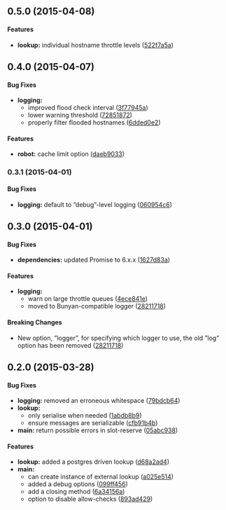 ## 0.5.0 (2015-04-08)


#### Features

* **lookup:** individual hostname throttle levels ([522f7a5a](http://github.com/voxpelli/node-fetch-politely/commit/522f7a5a14dde7f56841d280f9600cb6da45de3d))


## 0.4.0 (2015-04-07)


#### Bug Fixes

* **logging:**
  * improved flood check interval ([3f77945a](http://github.com/voxpelli/node-fetch-politely/commit/3f77945ad3ca0c6eeee62ee599807aa76645524d))
  * lower warning threshold ([72851872](http://github.com/voxpelli/node-fetch-politely/commit/7285187222812877954c4f24bddc2d31b56ddec8))
  * properly filter flooded hostnames ([6dded0e2](http://github.com/voxpelli/node-fetch-politely/commit/6dded0e2a181c4bebbb6bb16275873e8ae6ec58a))


#### Features

* **robot:** cache limit option ([daeb9033](http://github.com/voxpelli/node-fetch-politely/commit/daeb90333c7fb60d9340a8b2f18e3c3afa9ffa07))


### 0.3.1 (2015-04-01)


#### Bug Fixes

* **logging:** default to ”debug”-level logging ([060954c6](http://github.com/voxpelli/node-fetch-politely/commit/060954c6574a07fd41c0f0aff42ffdd8132a475c))


## 0.3.0 (2015-04-01)


#### Bug Fixes

* **dependencies:** updated Promise to 6.x.x ([1627d83a](http://github.com/voxpelli/node-fetch-politely/commit/1627d83a38f58edeae1ecec3cf9faa10452510bb))


#### Features

* **logging:**
  * warn on large throttle queues ([4ece841e](http://github.com/voxpelli/node-fetch-politely/commit/4ece841ed63f4a6aee09dfb58207c5b1f0fc713f))
  * moved to Bunyan-compatible logger ([28211718](http://github.com/voxpelli/node-fetch-politely/commit/2821171833fe8c2df1962a58fc95bb3a7ca17075))


#### Breaking Changes

* New option, ”logger”, for specifying which logger to use, the old ”log” option has been removed
 ([28211718](http://github.com/voxpelli/node-fetch-politely/commit/2821171833fe8c2df1962a58fc95bb3a7ca17075))


## 0.2.0 (2015-03-28)


#### Bug Fixes

* **logging:** removed an erroneous whitespace ([79bdcb64](http://github.com/voxpelli/node-fetch-politely/commit/79bdcb640cce7f3d6fc5eac1d7ff234b0595769d))
* **lookup:**
  * only serialise when needed ([1abdb8b9](http://github.com/voxpelli/node-fetch-politely/commit/1abdb8b9b0b4d42b63685af36a2b233fc09a666e))
  * ensure messages are serializable ([cfb91b4b](http://github.com/voxpelli/node-fetch-politely/commit/cfb91b4b35033c2b444f88697a589526fdcf6afe))
* **main:** return possible errors in slot-reserve ([05abc938](http://github.com/voxpelli/node-fetch-politely/commit/05abc93830fa0b74703077409392dc680874a7bd))


#### Features

* **lookup:** added a postgres driven lookup ([d68a2ad4](http://github.com/voxpelli/node-fetch-politely/commit/d68a2ad472255f3b4b50ddfdf5fa1ea6051ec76a))
* **main:**
  * can create instance of external lookup ([a025e514](http://github.com/voxpelli/node-fetch-politely/commit/a025e514e28cb5088871bc71717aea41b22c6b61))
  * added a debug options ([099ff456](http://github.com/voxpelli/node-fetch-politely/commit/099ff456fdeb44d807570f0cb43ab6a04cdb2b1b))
  * add a closing method ([6a34156a](http://github.com/voxpelli/node-fetch-politely/commit/6a34156a9254291dcf26ff6f332a7bbad4466deb))
  * option to disable allow-checks ([893ad429](http://github.com/voxpelli/node-fetch-politely/commit/893ad429eaf444510cc45e3e9e87d1e2e8c4ac9c))

